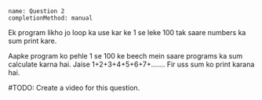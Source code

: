 ```ngMeta
name: Question 2
completionMethod: manual
```
Ek program likho jo loop ka use kar ke 1 se leke 100 tak saare numbers ka sum print kare.

Aapke program ko pehle 1 se 100 ke beech mein saare programs ka sum calculate karna hai. Jaise 1+2+3+4+5+6+7+....... Fir uss sum ko print karana hai.

#TODO: Create a video for this question.
